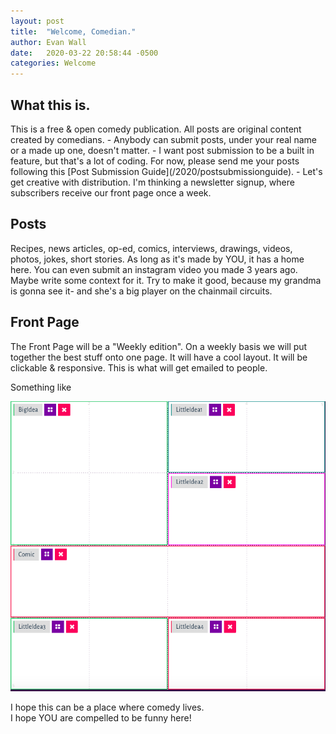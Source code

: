 ```yaml
---
layout: post
title:  "Welcome, Comedian."
author: Evan Wall
date:   2020-03-22 20:58:44 -0500
categories: Welcome
---
```

<h2> What this is. </h2>
This is a free & open comedy publication. All posts are original content created by comedians.
- Anybody can submit posts, under your real name or a made up one, doesn't matter.
- I want post submission to be a built in feature, but that's a lot of coding. For now, please send me your posts following this [Post Submission Guide](/2020/postsubmissionguide).
- Let's get creative with distribution. I'm thinking a newsletter signup, where subscribers receive our front page once a week.  

<h2> Posts </h2>

Recipes, news articles, op-ed, comics, interviews, drawings, videos, photos, jokes, short stories.
As long as it's made by YOU, it has a home here. You can even submit an instagram video you made 3 years ago. Maybe write some context for it. Try to make it good, because my grandma is gonna see it- and she's a big player on the chainmail circuits.

<h2> Front Page </h2>
The Front Page will be a "Weekly edition". On a weekly basis we will put together the best stuff onto one page. It will have a cool layout. It will be clickable & responsive. This is what will get emailed to people.

Something like

![My helpful screenshot](/images/screenshot.png)


I hope this can be a place where comedy lives.  
I hope YOU are compelled to be funny here!
